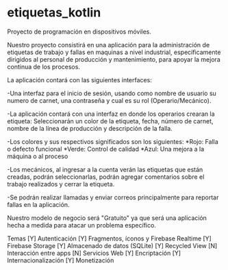 # etiquetas_kotlin
Proyecto de programación en dispositivos móviles.

Nuestro proyecto consistirá en una aplicación para la administración de etiquetas de trabajo y fallas en maquinas a nivel industrial, específicamente dirigidos al personal de producción y mantenimiento, para apoyar la mejora continua de los procesos.

La aplicación contará con las siguientes interfaces:

-Una interfaz para el inicio de sesión, usando como nombre de usuario su numero de carnet, una contraseña y cual es su rol (Operario/Mecánico).

-La aplicación contará con una interfaz en donde los operarios crearan la etiqueta:
Seleccionarán un color de la etiqueta, fecha, número de carnet, nombre de la línea de producción y descripción de la falla.

-Los colores y sus respectivos significados son los siguientes:
*Rojo: Falla o defecto funcional
*Verde: Control de calidad
*Azul: Una mejora a la máquina o al proceso

-Los mecánicos, al ingresar a la cuenta verán las etiquetas que están creadas, podrán seleccionarlas, podrán agregar comentarios sobre el trabajo realizados y cerrar la etiqueta.

-Se podrán realizar llamadas y enviar correos principalmente para reportar fallas en la aplicación.

Nuestro modelo de negocio será "Gratuito" ya que será una aplicación hecha a medida para atacar un problema específico.

Temas
[Y] Autenticación
[Y] Fragmentos, íconos y Firebase Realtime
[Y] Firebase Storage
[Y] Almacenado de datos (SQLite)
[Y] Recycled View
[N] Interacción entre apps
[N] Servicios Web
[Y] Encriptación
[Y] Internacionalización
[Y] Monetización